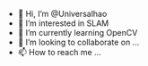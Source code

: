 - 👋 Hi, I’m @Universalhao
- 👀 I’m interested in SLAM
- 🌱 I’m currently learning OpenCV
- 💞️ I’m looking to collaborate on ...
- 📫 How to reach me ...

<!---
Universalhao/Universalhao is a ✨ special ✨ repository because its `README.md` (this file) appears on your GitHub profile.
You can click the Preview link to take a look at your changes.
--->

